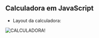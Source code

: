 ## Calculadora em JavaScript

- Layout da calculadora:

![CALCULADORA!](https://user-images.githubusercontent.com/91624733/149241058-3d4a0bab-333a-4456-bd16-a0372199b625.png)
